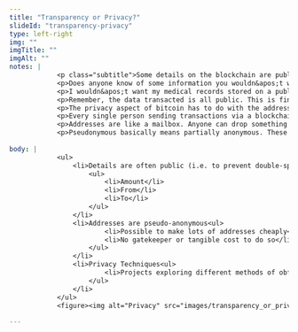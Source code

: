 ```yaml
--- 
title: "Transparency or Privacy?"
slideId: "transparency-privacy"
type: left-right
img: ""
imgTitle: ""
imgAlt: ""
notes: | 
            <p class="subtitle">Some details on the blockchain are public while some information is obscured.</p>
            <p>Does anyone know of some information you wouldn&apos;t want stored on the blockchain?</p>
            <p>I wouldn&apos;t want my medical records stored on a public database.</p>
            <p>Remember, the data transacted is all public. This is fine for some purchases, but not all of your private data. There are specific blockchains that are hyperfocused on privacy, and those don&apos;t publicly display all of the details of a transaction the way bitcoin does.</p>
            <p>The privacy aspect of bitcoin has to do with the addresses that every crypto holder has. </p>
            <p>Every single person sending transactions via a blockchain has an address that is public to the entire network. This is the address someone would use if they wanted to send you cryptocurrency.</p>
            <p>Addresses are like a mailbox. Anyone can drop something in, only one person can take it out.</p>
            <p>Pseudonymous basically means partially anonymous. These addresses are long, jumbled strings of text, it has nothing to do with your name or identity. However, this doesn&apos;t make the network anonymous. Since everything is public, blockchain forensic experts have been able to trace bitcoin from address to address, ultimately identifying the group or individuals behind those addresses. It&apos;s not easy, but it certainly is not impossible.</p>
        
body: | 
            <ul>
                <li>Details are often public (i.e. to prevent double-spending)
                    <ul>
                        <li>Amount</li>
                        <li>From</li>
                        <li>To</li>
                    </ul>
                </li>
                <li>Addresses are pseudo-anonymous<ul>
                        <li>Possible to make lots of addresses cheaply</li>
                        <li>No gatekeeper or tangible cost to do so</li>
                    </ul>
                </li>
                <li>Privacy Techniques<ul>
                        <li>Projects exploring different methods of obfuscation</li>
                    </ul>
                </li>
            </ul>
            <figure><img alt="Privacy" src="images/transparency_or_privacy.jpg" title="Transparency or Privacy?"></figure>
        
---
```


